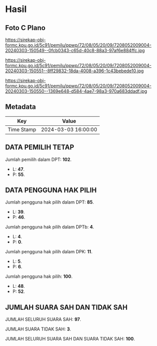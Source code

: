 # Hasil

## Foto C Plano

https://sirekap-obj-formc.kpu.go.id/5c91/pemilu/ppwp/72/08/05/20/09/7208052009004-20240303-150549--0fcb0343-c65d-40c8-88a3-97af6e884ffc.jpg

https://sirekap-obj-formc.kpu.go.id/5c91/pemilu/ppwp/72/08/05/20/09/7208052009004-20240303-150551--8ff29832-18da-4008-a396-1c43bebede10.jpg

https://sirekap-obj-formc.kpu.go.id/5c91/pemilu/ppwp/72/08/05/20/09/7208052009004-20240303-150550--1369e648-d584-4ae7-98a3-970a683ddadf.jpg


## Metadata

| Key        | Value               |
| ---------- | ------------------- |
| Time Stamp | 2024-03-03 16:00:00 |


## DATA PEMILIH TETAP

Jumlah pemilih dalam DPT: **102**.
 * L: **47**.
 * P: **55**.

## DATA PENGGUNA HAK PILIH

Jumlah pengguna hak pilih dalam DPT: **85**.
 * L: **39**.
 * P: **46**.

Jumlah pengguna hak pilih dalam DPTb: **4**.
 * L: **4**.
 * P: **0**.

Jumlah pengguna hak pilih dalam DPK: **11**.
 * L: **5**.
 * P: **6**.

Jumlah pengguna hak pilih: **100**.
 * L: **48**.
 * P: **52**.

## JUMLAH SUARA SAH DAN TIDAK SAH

JUMLAH SELURUH SUARA SAH: **97**.

JUMLAH SUARA TIDAK SAH: **3**.

JUMLAH SELURUH SUARA SAH DAN SUARA TIDAK SAH: **100**.


